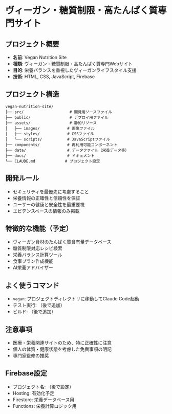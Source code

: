# ヴィーガン・糖質制限・高たんぱく質専門サイト

## プロジェクト概要
- **名前**: Vegan Nutrition Site
- **種類**: ヴィーガン・糖質制限・高たんぱく質専門Webサイト
- **目的**: 栄養バランスを重視したヴィーガンライフスタイル支援
- **技術**: HTML, CSS, JavaScript, Firebase

## プロジェクト構造
```
vegan-nutrition-site/
├── src/                    # 開発用ソースファイル
├── public/                 # デプロイ用ファイル
├── assets/                 # 静的リソース
│   ├── images/            # 画像ファイル
│   ├── styles/            # CSSファイル
│   └── scripts/           # JavaScriptファイル
├── components/            # 再利用可能コンポーネント
├── data/                  # データファイル（栄養データ等）
├── docs/                  # ドキュメント
└── CLAUDE.md             # プロジェクト設定
```

## 開発ルール
- セキュリティを最優先に考慮すること
- 栄養情報の正確性と信頼性を保証
- ユーザーの健康と安全性を最重要視
- エビデンスベースの情報のみ掲載

## 特徴的な機能（予定）
- ヴィーガン食材のたんぱく質含有量データベース
- 糖質制限対応レシピ検索
- 栄養バランス計算ツール
- 食事プラン作成機能
- AI栄養アドバイザー

## よく使うコマンド
- `vegan`: プロジェクトディレクトリに移動してClaude Code起動
- テスト実行: （後で追加）
- ビルド: （後で追加）

## 注意事項
- 医療・栄養関連サイトのため、特に正確性に注意
- 個人の体質・健康状態を考慮した免責事項の明記
- 専門家監修の推奨

## Firebase設定
- プロジェクト名: （後で設定）
- Hosting: 有効化予定
- Firestore: 栄養データベース用
- Functions: 栄養計算ロジック用